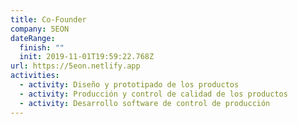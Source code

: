 ```yaml
---
title: Co-Founder
company: 5EON
dateRange:
  finish: ""
  init: 2019-11-01T19:59:22.768Z
url: https://5eon.netlify.app
activities:
  - activity: Diseño y prototipado de los productos
  - activity: Producción y control de calidad de los productos
  - activity: Desarrollo software de control de producción
---
```

